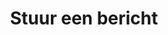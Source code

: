---
title : "Stuur een bericht"
bg_image: "images/backgrounds/contact-us-bg.jpg"
form_action: "https://formspree.io/f/xpzkgqqe" # works with https://formspree
name: "Naam"
email: "Email"
message: "Bericht"
submit: "Versturen"

# custom style
custom_class: "" 
custom_attributes: "" 
custom_css: ""
---